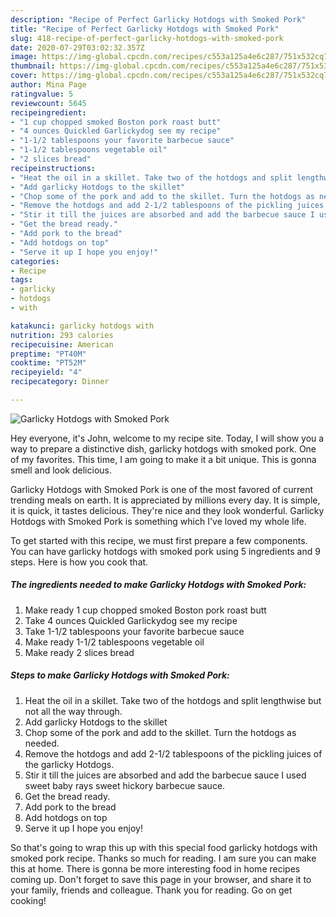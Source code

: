 ```yaml
---
description: "Recipe of Perfect Garlicky Hotdogs with Smoked Pork"
title: "Recipe of Perfect Garlicky Hotdogs with Smoked Pork"
slug: 418-recipe-of-perfect-garlicky-hotdogs-with-smoked-pork
date: 2020-07-29T03:02:32.357Z
image: https://img-global.cpcdn.com/recipes/c553a125a4e6c287/751x532cq70/garlicky-hotdogs-with-smoked-pork-recipe-main-photo.jpg
thumbnail: https://img-global.cpcdn.com/recipes/c553a125a4e6c287/751x532cq70/garlicky-hotdogs-with-smoked-pork-recipe-main-photo.jpg
cover: https://img-global.cpcdn.com/recipes/c553a125a4e6c287/751x532cq70/garlicky-hotdogs-with-smoked-pork-recipe-main-photo.jpg
author: Mina Page
ratingvalue: 5
reviewcount: 5645
recipeingredient:
- "1 cup chopped smoked Boston pork roast butt"
- "4 ounces Quickled Garlickydog see my recipe"
- "1-1/2 tablespoons your favorite barbecue sauce"
- "1-1/2 tablespoons vegetable oil"
- "2 slices bread"
recipeinstructions:
- "Heat the oil in a skillet. Take two of the hotdogs and split lengthwise but not all the way through."
- "Add garlicky Hotdogs to the skillet"
- "Chop some of the pork and add to the skillet. Turn the hotdogs as needed."
- "Remove the hotdogs and add 2-1/2 tablespoons of the pickling juices of the garlicky Hotdogs."
- "Stir it till the juices are absorbed and add the barbecue sauce I used sweet baby rays sweet hickory barbecue sauce."
- "Get the bread ready."
- "Add pork to the bread"
- "Add hotdogs on top"
- "Serve it up I hope you enjoy!"
categories:
- Recipe
tags:
- garlicky
- hotdogs
- with

katakunci: garlicky hotdogs with 
nutrition: 293 calories
recipecuisine: American
preptime: "PT40M"
cooktime: "PT52M"
recipeyield: "4"
recipecategory: Dinner

---
```



![Garlicky Hotdogs with Smoked Pork](https://img-global.cpcdn.com/recipes/c553a125a4e6c287/751x532cq70/garlicky-hotdogs-with-smoked-pork-recipe-main-photo.jpg)

Hey everyone, it's John, welcome to my recipe site. Today, I will show you a way to prepare a distinctive dish, garlicky hotdogs with smoked pork. One of my favorites. This time, I am going to make it a bit unique. This is gonna smell and look delicious.



Garlicky Hotdogs with Smoked Pork is one of the most favored of current trending meals on earth. It is appreciated by millions every day. It is simple, it is quick, it tastes delicious. They're nice and they look wonderful. Garlicky Hotdogs with Smoked Pork is something which I've loved my whole life.


To get started with this recipe, we must first prepare a few components. You can have garlicky hotdogs with smoked pork using 5 ingredients and 9 steps. Here is how you cook that.

<!--inarticleads1-->

##### The ingredients needed to make Garlicky Hotdogs with Smoked Pork:

1. Make ready 1 cup chopped smoked Boston pork roast butt
1. Take 4 ounces Quickled Garlickydog see my recipe
1. Take 1-1/2 tablespoons your favorite barbecue sauce
1. Make ready 1-1/2 tablespoons vegetable oil
1. Make ready 2 slices bread




<!--inarticleads2-->

##### Steps to make Garlicky Hotdogs with Smoked Pork:

1. Heat the oil in a skillet. Take two of the hotdogs and split lengthwise but not all the way through.
1. Add garlicky Hotdogs to the skillet
1. Chop some of the pork and add to the skillet. Turn the hotdogs as needed.
1. Remove the hotdogs and add 2-1/2 tablespoons of the pickling juices of the garlicky Hotdogs.
1. Stir it till the juices are absorbed and add the barbecue sauce I used sweet baby rays sweet hickory barbecue sauce.
1. Get the bread ready.
1. Add pork to the bread
1. Add hotdogs on top
1. Serve it up I hope you enjoy!




So that's going to wrap this up with this special food garlicky hotdogs with smoked pork recipe. Thanks so much for reading. I am sure you can make this at home. There is gonna be more interesting food in home recipes coming up. Don't forget to save this page in your browser, and share it to your family, friends and colleague. Thank you for reading. Go on get cooking!
